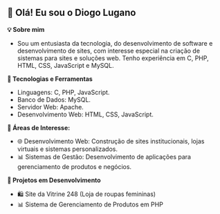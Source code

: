 ## 👋 Olá! Eu sou o Diogo Lugano

**💡 Sobre mim**
- Sou um entusiasta da tecnologia, do desenvolvimento de software e desenvolvimento de sites, com interesse especial na criação de sistemas para sites e soluções web. Tenho experiência em C, PHP, HTML, CSS, JavaScript e MySQL.

**🚀 Tecnologias e Ferramentas**
- Linguagens: C, PHP, JavaScript.  
- Banco de Dados: MySQL.  
- Servidor Web: Apache.  
- Desenvolvimento Web: HTML, CSS, JavaScript.  

**🌟 Áreas de Interesse:**
- 🌐 Desenvolvimento Web: Construção de sites institucionais, lojas virtuais e sistemas personalizados.  
- 📊 Sistemas de Gestão: Desenvolvimento de aplicações para gerenciamento de produtos e negócios.  

**📌 Projetos em Desenvolvimento**  
- 🛍️ Site da Vitrine 248 (Loja de roupas femininas)  
- 📊 Sistema de Gerenciamento de Produtos em PHP  
